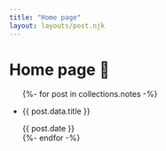 ```yaml
---
title: "Home page"
layout: layouts/post.njk
---
```


<h1>Home page 🎃</h1>

<ul>
  {%- for post in collections.notes -%}
  <li>
    <p>
      {{ post.data.title }}
    </p>
    <time>{{ post.date }}</time>
  </li>
  {%- endfor -%}
</ul>